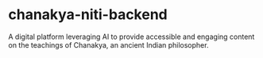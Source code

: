 # chanakya-niti-backend
A digital platform leveraging AI to provide accessible and engaging content on the teachings of Chanakya, an ancient Indian philosopher.

